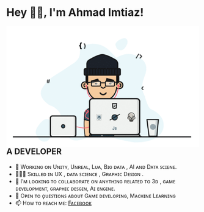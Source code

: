 # Hey 👋🏽, I'm Ahmad Imtiaz!


<img align="right" alt="GIF" src="https://github.com/Ahmad-Imtiaz/Ahmad-Imtiaz/blob/master/io-Game-Developer.gif" />

## A  DEVELOPER  

- 🔭 Wᴏʀᴋɪɴɢ ᴏɴ Uɴɪᴛʏ, Uɴʀᴇᴀʟ, Lᴜᴀ, Bɪɢ ᴅᴀᴛᴀ , AI ᴀɴᴅ Dᴀᴛᴀ ꜱᴄɪᴇɴᴇ. 
- 👨🏼‍💻 Sᴋɪʟʟᴇᴅ ɪɴ  UX , ᴅᴀᴛᴀ ꜱᴄɪᴇɴᴄᴇ , Gʀᴀᴘʜɪᴄ Dᴇꜱɪɢɴ .
- 👯 I’ᴍ ʟᴏᴏᴋɪɴɢ ᴛᴏ ᴄᴏʟʟᴀʙᴏʀᴀᴛᴇ ᴏɴ ᴀɴʏᴛʜɪɴɢ ʀᴇʟᴀᴛᴇᴅ ᴛᴏ 3ᴅ , ɢᴀᴍᴇ ᴅᴇᴠᴇʟᴏᴘᴍᴇɴᴛ, ɢʀᴀᴘʜɪᴄ ᴅᴇꜱɢɪɴ, Aɪ ᴇɴɢɪɴᴇ.
- 💬 Oᴘᴇɴ ᴛᴏ ϙᴜᴇꜱᴛɪᴏɴꜱ ᴀʙᴏᴜᴛ Gᴀᴍᴇ ᴅᴇᴠᴇʟᴏᴘɪɴɢ, Mᴀᴄʜɪɴᴇ Lᴇᴀʀɴɪɴɢ 
- 📫 Hᴏᴡ ᴛᴏ ʀᴇᴀᴄʜ ᴍᴇ: [Fᴀᴄᴇʙᴏᴏᴋ](https://www.facebook.com/AhmadImtiazBulbul2)


